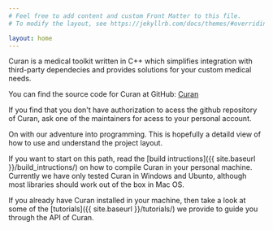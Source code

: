 ```yaml
---
# Feel free to add content and custom Front Matter to this file.
# To modify the layout, see https://jekyllrb.com/docs/themes/#overriding-theme-defaults

layout: home
---
```


Curan is a medical toolkit written in C++ which simplifies integration with third-party dependecies and provides solutions for your custom medical needs. 

You can find the source code for Curan at GitHub:
[Curan](https://github.com/Human-Robotics-Lab/Curan/tree/main)

If you find that you don't have authorization to acess the github repository of Curan, ask one of the maintainers for acess to your personal account.

On with our adventure into programming. This is hopefully a detaild view of how to use and understand the project layout. 

[Human-Robotics-Lab-organization]: https://github.com/Human-Robotics-Lab

If you want to start on this path, read the [build intructions]({{ site.baseurl }}/build_intructions/) on how to compile Curan in your personal machine. Currently we have only tested Curan in Windows and Ubunto, although most libraries should work out of the box in Mac OS. 

If you already have Curan installed in your machine, then take a look at some of the [tutorials]({{ site.baseurl }}/tutorials/) we provide to guide you through the API of Curan. 